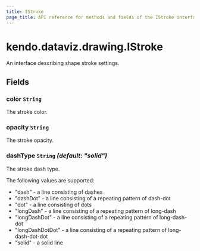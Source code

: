 ```yaml
---
title: IStroke
page_title: API reference for methods and fields of the IStroke interface
---
```


# kendo.dataviz.drawing.IStroke
An interface describing shape stroke settings.

## Fields

### color `String`
The stroke color.

### opacity `String`
The stroke opacity.

### dashType `String` *(default: "solid")*
The stroke dash type.

The following values are supported:
* "dash" - a line consisting of dashes
* "dashDot" - a line consisting of a repeating pattern of dash-dot
* "dot" - a line consisting of dots
* "longDash" - a line consisting of a repeating pattern of long-dash
* "longDashDot" - a line consisting of a repeating pattern of long-dash-dot
* "longDashDotDot" - a line consisting of a repeating pattern of long-dash-dot-dot
* "solid" - a solid line

